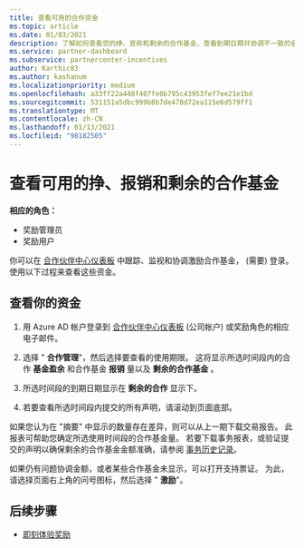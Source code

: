 ```yaml
---
title: 查看可用的合作资金
ms.topic: article
ms.date: 01/03/2021
description: 了解如何查看您的挣、宣称和剩余的合作基金，查看到期日期并协调不一致的金额。
ms.service: partner-dashboard
ms.subservice: partnercenter-incentives
author: Karthic83
ms.author: kashanum
ms.localizationpriority: medium
ms.openlocfilehash: a33ff22a448f407fe0b795c43953fef7ee21e1bd
ms.sourcegitcommit: 531151a5dbc999b8b7de478d72ea115e6d579ff1
ms.translationtype: MT
ms.contentlocale: zh-CN
ms.lasthandoff: 01/13/2021
ms.locfileid: "98182505"
---
```

# <a name="view-available-earned-claimed-and-remaining-co-op-funds"></a>查看可用的挣、报销和剩余的合作基金

**相应的角色：**

- 奖励管理员
- 奖励用户

你可以在 [合作伙伴中心仪表板](https://partner.microsoft.com/dashboard/) 中跟踪、监视和协调激励合作基金， (需要) 登录。 使用以下过程来查看这些资金。

## <a name="view-your-funds"></a>查看你的资金

1. 用 Azure AD 帐户登录到 [合作伙伴中心仪表板](https://partner.microsoft.com/dashboard/) (公司帐户) 或奖励角色的相应电子邮件。

2. 选择 " **合作管理**"，然后选择要查看的使用期限。 这将显示所选时间段内的合作 **基金盈余** 和合作基金 **报销** 量以及 **剩余的合作基金** 。

3. 所选时间段的到期日期显示在 **剩余的合作** 显示下。  

4. 若要查看所选时间段内提交的所有声明，请滚动到页面底部。

如果您认为在 "摘要" 中显示的数量存在差异，则可以从上一期下载交易报告。 此报表可帮助您确定所选使用时间段的合作基金量。 若要下载事务报表，或验证提交的声明以确保剩余的合作基金金额准确，请参阅 [事务历史记录](./payout-statement.md#transaction-history)。

如果仍有问题协调金额，或者某些合作基金未显示，可以打开支持票证。 为此，请选择页面右上角的问号图标，然后选择 " **激励**"。

## <a name="next-steps"></a>后续步骤

- [即刻体验奖励](incentives-get-started-intro.md)